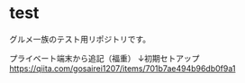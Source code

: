 # test
グルメ一族のテスト用リポジトリです。

プライベート端末から追記（福重）
↓初期セトアップ
https://qiita.com/gosairei1207/items/701b7ae494b96db0f9a1
